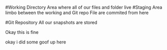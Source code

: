 #Working Directory
Area where all of our files and folder live
#Staging Area
limbo between the working and Git repo
File are commited from here

#Git Repository
All our snapshots are stored

Okay this is fine

okay i did some goof up here